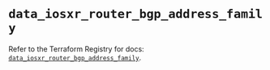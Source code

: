 # `data_iosxr_router_bgp_address_family`

Refer to the Terraform Registry for docs: [`data_iosxr_router_bgp_address_family`](https://registry.terraform.io/providers/ciscodevnet/iosxr/0.6.0/docs/data-sources/router_bgp_address_family).
